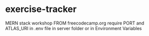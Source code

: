 # exercise-tracker
MERN stack workshop FROM freecodecamp.org
require PORT and ATLAS_URI in .env file in server folder or in Environment Variables 